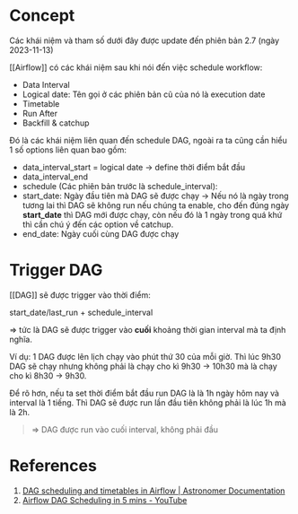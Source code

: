 # Concept

Các khái niệm và tham số dưới đây được update đến phiên bản 2.7 (ngày 2023-11-13)

[[Airflow]] có các khái niệm sau khi nói đến việc schedule workflow:
- Data Interval
- Logical date: Tên gọi ở các phiên bản cũ của nó là execution date
- Timetable
- Run After
- Backfill & catchup

Đó là các khái niệm liên quan đến schedule DAG, ngoài ra ta cũng cần hiểu 1 số options liên quan bao gồm:
- data_interval_start = logical date -> define thời điểm bắt đầu
- data_interval_end
- schedule (Các phiên bản trước là schedule_interval): 
- start_date: Ngày đầu tiên mà DAG sẽ được chạy -> Nếu nó là ngày trong tương lai thì DAG sẽ không run nếu chúng ta enable, cho đến đúng ngày __start_date__ thì DAG mới được chạy, còn nếu đó là 1 ngày trong quá khứ thì cần chú ý đến các option về catchup.
- end_date: Ngày cuối cùng DAG được chạy

# Trigger DAG

[[DAG]] sẽ được trigger vào thời điểm:

start_date/last_run + schedule_interval

=> tức là DAG sẽ được trigger vào **cuối** khoảng thời gian interval mà ta định nghĩa.

Ví dụ: 1 DAG được lên lịch chạy vào phút thứ 30 của mỗi giờ. Thì lúc 9h30 DAG sẽ chạy nhưng không phải là chạy cho kì 9h30 -> 10h30 mà là chạy cho kì 8h30 -> 9h30.

Để rõ hơn, nếu ta set thời điểm bắt đầu run DAG là là 1h ngày hôm nay và interval là 1 tiếng. Thì DAG sẽ được run lần đầu tiên không phải là lúc 1h mà là 2h.

> => DAG được run vào cuối interval, không phải đầu
# References
1. [DAG scheduling and timetables in Airflow | Astronomer Documentation](https://docs.astronomer.io/learn/scheduling-in-airflow)
2. [Airflow DAG Scheduling in 5 mins - YouTube](https://www.youtube.com/watch?v=bwi_xkTmv4I)